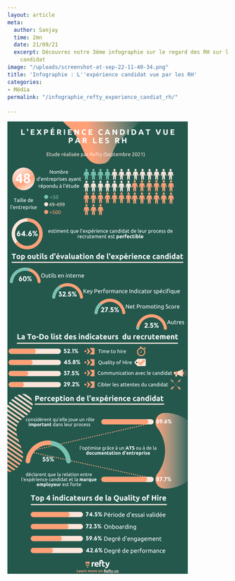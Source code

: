 ```yaml
---
layout: article
meta:
  author: Sanjay
  time: 2mn
  date: 21/09/21
  excerpt: Découvrez notre 3ème infographie sur le regard des RH sur l'expérience
    candidat
image: "/uploads/screenshot-at-sep-22-11-40-34.png"
title: 'Infographie : L''expérience candidat vue par les RH'
categories:
- Média
permalink: "/infographie_refty_experience_candiat_rh/"

---
```

![](/uploads/infographie_3_refty_l-experience_candidat-4.png)